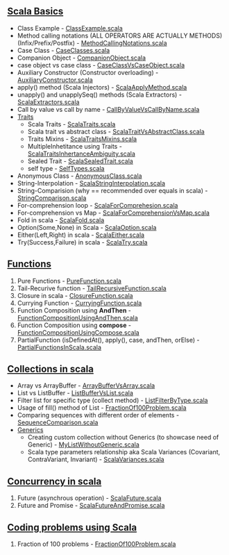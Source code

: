 ## [Scala Basics](https://github.com/thedevd/techBlog/tree/master/scalaexamples/src/main/scala/com/thedevd/scalaexamples/basics)
* Class Example - [ClassExample.scala](https://github.com/thedevd/techBlog/blob/master/scalaexamples/src/main/scala/com/thedevd/scalaexamples/basics/ClassExample.scala)
* Method calling notations (ALL OPERATORS ARE ACTUALLY METHODS) (Infix/Prefix/Postfix) - [MethodCallingNotations.scala](https://github.com/thedevd/techBlog/blob/master/scalaexamples/src/main/scala/com/thedevd/scalaexamples/basics/MethodCallingNotations.scala)
* Case Class - [CaseClasses.scala](https://github.com/thedevd/techBlog/blob/master/scalaexamples/src/main/scala/com/thedevd/scalaexamples/basics/CaseClasses.scala)
* Companion Object - [CompanionObject.scala](https://github.com/thedevd/techBlog/blob/master/scalaexamples/src/main/scala/com/thedevd/scalaexamples/basics/CompanionObject.scala)
* case object vs case class - [CaseClassVsCaseObject.scala](https://github.com/thedevd/techBlog/blob/master/scalaexamples/src/main/scala/com/thedevd/scalaexamples/basics/CaseClassVsCaseObject.scala)
* Auxiliary Constructor (Constructor overloading) - [AuxiliaryConstructor.scala](https://github.com/thedevd/techBlog/blob/master/scalaexamples/src/main/scala/com/thedevd/scalaexamples/basics/AuxiliaryConstructor.scala)
* apply() method (Scala Injectors) - [ScalaApplyMethod.scala](https://github.com/thedevd/techBlog/blob/master/scalaexamples/src/main/scala/com/thedevd/scalaexamples/basics/ScalaApplyMethod.scala)
* unapply() and unapplySeq() methods (Scala Extractors) - [ScalaExtractors.scala](https://github.com/thedevd/techBlog/blob/master/scalaexamples/src/main/scala/com/thedevd/scalaexamples/basics/ScalaExtractors.scala)
* Call by value vs call by name - [CallByValueVsCallByName.scala](https://github.com/thedevd/techBlog/blob/master/scalaexamples/src/main/scala/com/thedevd/scalaexamples/basics/CallByValueVsCallByName.scala)
* [Traits](https://github.com/thedevd/techBlog/tree/master/scalaexamples/src/main/scala/com/thedevd/scalaexamples/basics/traits)
   * Scala Traits - [ScalaTraits.scala](https://github.com/thedevd/techBlog/blob/master/scalaexamples/src/main/scala/com/thedevd/scalaexamples/basics/traits/ScalaTraits.scala)
   * Scala trait vs abstract class - [ScalaTraitVsAbstractClass.scala](https://github.com/thedevd/techBlog/blob/master/scalaexamples/src/main/scala/com/thedevd/scalaexamples/basics/traits/ScalaTraitVsAbstractClass.scala)
   * Traits Mixins - [ScalaTraitsMixins.scala](https://github.com/thedevd/techBlog/blob/master/scalaexamples/src/main/scala/com/thedevd/scalaexamples/basics/traits/ScalaTraitsMixins.scala)
   * MultipleInhetitance using Traits - [ScalaTraitsInhertanceAmbiguity.scala](https://github.com/thedevd/techBlog/blob/master/scalaexamples/src/main/scala/com/thedevd/scalaexamples/basics/traits/ScalaTraitsInhertanceAmbiguity.scala)
   * Sealed Trait - [ScalaSealedTrait.scala](https://github.com/thedevd/techBlog/blob/master/scalaexamples/src/main/scala/com/thedevd/scalaexamples/basics/traits/ScalaSealedTrait.scala)
   * self type - [SelfTypes.scala](https://github.com/thedevd/techBlog/blob/master/scalaexamples/src/main/scala/com/thedevd/scalaexamples/basics/traits/SelfTypes.scala)
* Anonymous Class - [AnonymousClass.scala](https://github.com/thedevd/techBlog/blob/master/scalaexamples/src/main/scala/com/thedevd/scalaexamples/basics/AnonymousClass.scala)
* String-Interpolation - [ScalaStringInterpolation.scala](https://github.com/thedevd/techBlog/blob/master/scalaexamples/src/main/scala/com/thedevd/scalaexamples/basics/ScalaStringInterpolation.scala)
* String-Comparision (why == recommended over equals in scala) - [StringComparison.scala](https://github.com/thedevd/techBlog/blob/master/scalaexamples/src/main/scala/com/thedevd/scalaexamples/basics/StringComparison.scala)
* For-comprehension loop - [ScalaForComprehesion.scala](https://github.com/thedevd/techBlog/blob/master/scalaexamples/src/main/scala/com/thedevd/scalaexamples/basics/ScalaForComprehesion.scala)
* For-comprehension vs Map - [ScalaForComprehensionVsMap.scala](https://github.com/thedevd/techBlog/blob/master/scalaexamples/src/main/scala/com/thedevd/scalaexamples/basics/ScalaForComprehensionVsMap.scala)
* Fold in scala - [ScalaFold.scala](https://github.com/thedevd/techBlog/blob/master/scalaexamples/src/main/scala/com/thedevd/scalaexamples/basics/ScalaFold.scala)
* Option(Some,None) in Scala - [ScalaOption.scala](https://github.com/thedevd/techBlog/blob/master/scalaexamples/src/main/scala/com/thedevd/scalaexamples/basics/ScalaOption.scala)
* Either(Left,Right) in scala - [ScalaEither.scala](https://github.com/thedevd/techBlog/blob/master/scalaexamples/src/main/scala/com/thedevd/scalaexamples/basics/ScalaEither.scala)
* Try(Success,Failure) in scala - [ScalaTry.scala](https://github.com/thedevd/techBlog/blob/master/scalaexamples/src/main/scala/com/thedevd/scalaexamples/basics/ScalaTry.scala)

## [Functions](https://github.com/thedevd/techBlog/tree/master/scalaexamples/src/main/scala/com/thedevd/scalaexamples/functions)
1. Pure Functions - [PureFunction.scala](https://github.com/thedevd/techBlog/blob/master/scalaexamples/src/main/scala/com/thedevd/scalaexamples/functions/PureFunction.scala)
2. Tail-Recurive function - [TailRecursiveFunction.scala](https://github.com/thedevd/techBlog/blob/master/scalaexamples/src/main/scala/com/thedevd/scalaexamples/functions/TailRecursiveFunction.scala)
3. Closure in scala - [ClosureFunction.scala](https://github.com/thedevd/techBlog/blob/master/scalaexamples/src/main/scala/com/thedevd/scalaexamples/functions/ClosureFunction.scala)
4. Currying Function - [CurryingFunction.scala](https://github.com/thedevd/techBlog/blob/master/scalaexamples/src/main/scala/com/thedevd/scalaexamples/functions/CurryingFunction.scala)
5. Function Composition using **AndThen** - [FunctionCompositionUsingAndThen.scala](https://github.com/thedevd/techBlog/blob/master/scalaexamples/src/main/scala/com/thedevd/scalaexamples/functions/FunctionCompositionUsingAndThen.scala)
6. Function Composition using **compose** - [FunctionCompositionUsingCompose.scala](https://github.com/thedevd/techBlog/blob/master/scalaexamples/src/main/scala/com/thedevd/scalaexamples/functions/FunctionCompositionUsingCompose.scala)
7. PartialFunction (isDefinedAt(), apply(), case, andThen, orElse) - [PartialFunctionsInScala.scala](https://github.com/thedevd/techBlog/blob/master/scalaexamples/src/main/scala/com/thedevd/scalaexamples/functions/PartialFunctionsInScala.scala)

## [Collections in scala](https://github.com/thedevd/techBlog/tree/master/scalaexamples/src/main/scala/com/thedevd/scalaexamples/collections)
* Array vs ArrayBuffer - [ArrayBufferVsArray.scala](https://github.com/thedevd/techBlog/blob/master/scalaexamples/src/main/scala/com/thedevd/scalaexamples/collections/ArrayBufferVsArray.scala)
* List vs ListBuffer - [ListBufferVsList.scala](https://github.com/thedevd/techBlog/blob/master/scalaexamples/src/main/scala/com/thedevd/scalaexamples/collections/ListBufferVsList.scala)
* Filter list for specific type (collect method) - [ListFilterByType.scala](https://github.com/thedevd/techBlog/blob/master/scalaexamples/src/main/scala/com/thedevd/scalaexamples/collections/ListFilterByType.scala)
* Usage of fill() method of List - [FractionOf100Problem.scala](https://github.com/thedevd/techBlog/blob/master/scalaexamples/src/main/scala/com/thedevd/scalaexamples/codingproblems/FractionOf100Problem.scala)
* Comparing sequences with different order of elements - [SequenceComparison.scala](https://github.com/thedevd/techBlog/blob/master/scalaexamples/src/main/scala/com/thedevd/scalaexamples/collections/SequenceComparison.scala)
* [Generics](https://github.com/thedevd/techBlog/tree/master/scalaexamples/src/main/scala/com/thedevd/scalaexamples/collections/generics)
  * Creating custom collection without Generics (to showcase need of Generic) - [MyListWithoutGeneric.scala](https://github.com/thedevd/techBlog/blob/master/scalaexamples/src/main/scala/com/thedevd/scalaexamples/collections/generics/MyListWithoutGeneric.scala)
  * Scala type parameters relationship aka Scala Variances (Covariant, ContraVariant, Invariant) - [ScalaVariances.scala](https://github.com/thedevd/techBlog/blob/master/scalaexamples/src/main/scala/com/thedevd/scalaexamples/collections/generics/ScalaVariances.scala)

## [Concurrency in scala](https://github.com/thedevd/techBlog/tree/master/scalaexamples/src/main/scala/com/thedevd/scalaexamples/concurrency)
1. Future (asynchrous operation) - [ScalaFuture.scala](https://github.com/thedevd/techBlog/blob/master/scalaexamples/src/main/scala/com/thedevd/scalaexamples/concurrency/ScalaFuture.scala)
2. Future and Promise - [ScalaFutureAndPromise.scala](https://github.com/thedevd/techBlog/blob/master/scalaexamples/src/main/scala/com/thedevd/scalaexamples/concurrency/ScalaFutureAndPromise.scala)

## [Coding problems using Scala](https://github.com/thedevd/techBlog/tree/master/scalaexamples/src/main/scala/com/thedevd/scalaexamples/codingproblems)
1. Fraction of 100 problems - [FractionOf100Problem.scala](https://github.com/thedevd/techBlog/blob/master/scalaexamples/src/main/scala/com/thedevd/scalaexamples/codingproblems/FractionOf100Problem.scala)
